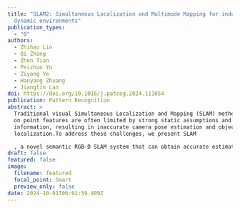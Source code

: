 ```yaml
---
title: "SLAM2: Simultaneous Localization and Multimode Mapping for indoor
  dynamic environments"
publication_types:
  - "0"
authors:
  - Zhihao Lin
  - Qi Zhang
  - Zhen Tian
  - Peizhuo Yu
  - Ziyang Ye
  - Hanyang Zhuang
  - Jianglin Lan
doi: https://doi.org/10.1016/j.patcog.2024.111054
publication: Pattern Recognition
abstract: >
  Traditional visual Simultaneous Localization and Mapping (SLAM) methods based
  on point features are often limited by strong static assumptions and texture
  information, resulting in inaccurate camera pose estimation and object
  localization.To address these challenges, we present SLAM

  , a novel semantic RGB-D SLAM system that can obtain accurate estimation of the camera pose and the 6DOF pose of other objects, resulting in complete and clean static 3D model mapping in dynamic environments. Our system makes full use of the point, line, and plane features in space to enhance the camera pose estimation accuracy. It combines the traditional geometric method with a deep learning method to detect both known and unknown dynamic objects in the scene. Moreover, our system is designed with a three-mode mapping method, including dense, semi-dense, and sparse, where the mode can be selected according to the needs of different tasks. This makes our visual SLAM system applicable to diverse application areas. Evaluation in the TUM RGB-D and Bonn RGB-D datasets demonstrates that our SLAM system achieves the most advanced localization accuracy and the cleanest static 3D mapping of the scene in dynamic environments, compared to state-of-the-art methods. Specifically, our system achieves a root mean square error (RMSE) of 0.018 m in the highly dynamic TUM w/half sequence, outperforming ORB-SLAM3 (0.231 m) and DRG-SLAM (0.025 m). In the Bonn dataset, our system demonstrates superior performance in 14 out of 18 sequences, with an average RMSE reduction of 27.3% compared to the next best method.
draft: false
featured: false
image:
  filename: featured
  focal_point: Smart
  preview_only: false
date: 2024-10-01T06:01:59.409Z
---
```

